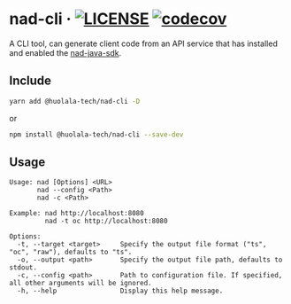 # nad-cli · [![LICENSE](https://img.shields.io/npm/l/@huolala-tech/nad-cli)](LICENSE.txt) [![codecov](https://codecov.io/gh/HuolalaTech/nad/branch/main/graph/badge.svg?token=3YnCtwfAzL&flag=nad-cli)](https://app.codecov.io/gh/HuolalaTech/nad/tree/main/nad-cli)

A CLI tool, can generate client code from an API service
that has installed and enabled the [nad-java-sdk](../nad-java-sdk).

## Include

```bash
yarn add @huolala-tech/nad-cli -D
```

or

```bash
npm install @huolala-tech/nad-cli --save-dev
```

## Usage

```
Usage: nad [Options] <URL>
       nad --config <Path>
       nad -c <Path>

Example: nad http://localhost:8080
         nad -t oc http://localhost:8080

Options:
  -t, --target <target>     Specify the output file format ("ts", "oc", "raw"), defaults to "ts".
  -o, --output <path>       Specify the output file path, defaults to stdout.
  -c, --config <path>       Path to configuration file. If specified, all other arguments will be ignored.
  -h, --help                Display this help message.
```
